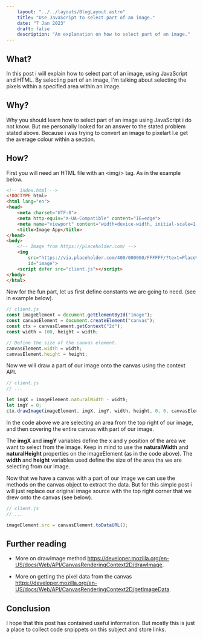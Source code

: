 ```yaml
---
    layout: "../../layouts/BlogLayout.astro"
    title: "Use JavaScript to select part of an image."
    date: "7 Jan 2023"
    draft: false 
    description: "An explanation on how to select part of an image."
---
```

## What?

In this post i will explain how to select part of an image, using JavaScript and HTML. By selecting part of an image, I'm talking about selecting the pixels within a specified area within an image.

## Why?

Why you should learn how to select part of an image using JavaScript i do not know. But me personally looked for an answer to the stated problem stated above. Because i was trying to convert an image to pixelart I.e get the average colour within a section.

## How?

First you will need an HTML file with an \<img\/\> tag. As in the example below.

```html
<!-- index.html -->
<!DOCTYPE html>
<html lang="en">
<head>
    <meta charset="UTF-8">
    <meta http-equiv="X-UA-Compatible" content="IE=edge">
    <meta name="viewport" content="width=device-width, initial-scale=1.0">
    <title>Image App</title>
</head>
<body>
    <!-- Image from https://placeholder.com/ -->
    <img 
        src="https://via.placeholder.com/400/000000/FFFFFF/?text=Place%20Holder" 
        id="image">
    <script defer src="client.js"></script>
</body>
</html>
```

Now for the fun part, let us first define constants we are going to need. (see in example below).

```js
// client.js
const imageElement = document.getElementById("image");
const canvasElement = document.createElement("canvas");
const ctx = canvasElement.getContext("2d");
const width = 100, height = width;

// Define the size of the canvas element.
canvasElement.width = width;
canvasElement.height = height;
```

Now we will draw a part of our image onto the canvas using the context API.

```js
// client.js
// ...

let imgX = imageElement.naturalWidth - width;
let imgY = 0;
ctx.drawImage(imageElement, imgX, imgY, width, height, 0, 0, canvasElement.width, canvasElement.height);
```

In the code above we are selecting an area from the top right of our image, and then covering the entire canvas with part of our image.

The **imgX** and **imgY** variables define the x and y position of the area we want to select from the image. Keep in mind to use the **naturalWidth** and **naturalHeight** properties on the imageElement (as in the code above). The **width** and **height** variables used define the size of the area tha we are selecting from our image.

Now that we have a canvas with a part of our image we can use the methods on the canvas object to extract the data. But for this simple post i will just replace our original image source with the top right corner that we drew onto the canvas (see below).

```js
// client.js
// ...

imageElement.src = canvasElement.toDataURL();
```

## Further reading

- More on drawImage method <https://developer.mozilla.org/en-US/docs/Web/API/CanvasRenderingContext2D/drawImage>.

- More on getting the pixel data from the canvas <https://developer.mozilla.org/en-US/docs/Web/API/CanvasRenderingContext2D/getImageData>.

## Conclusion

I hope that this post has contained useful information. But mostly this is just a place to collect code snpippets on this subject and store links.
